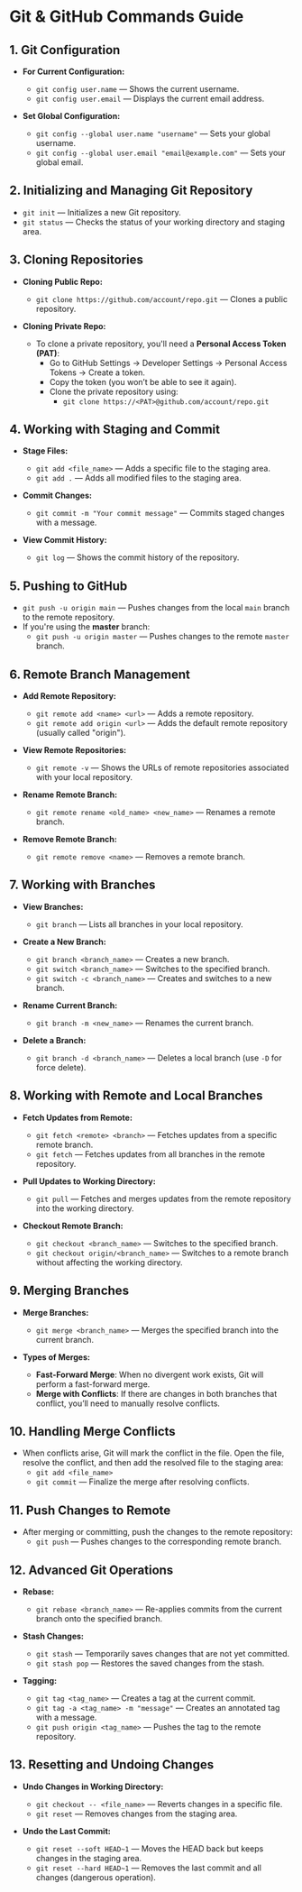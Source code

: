 # Git & GitHub Commands Guide

## 1. **Git Configuration**
- **For Current Configuration:**
    - `git config user.name` — Shows the current username.
    - `git config user.email` — Displays the current email address.

- **Set Global Configuration:**
    - `git config --global user.name "username"` — Sets your global username.
    - `git config --global user.email "email@example.com"` — Sets your global email.

## 2. **Initializing and Managing Git Repository**
- `git init` — Initializes a new Git repository.
- `git status` — Checks the status of your working directory and staging area.

## 3. **Cloning Repositories**
- **Cloning Public Repo:**
    - `git clone https://github.com/account/repo.git` — Clones a public repository.

- **Cloning Private Repo:**
    - To clone a private repository, you'll need a **Personal Access Token (PAT)**:
      - Go to GitHub Settings → Developer Settings → Personal Access Tokens → Create a token.
      - Copy the token (you won’t be able to see it again).
      - Clone the private repository using:
        - `git clone https://<PAT>@github.com/account/repo.git`

## 4. **Working with Staging and Commit**
- **Stage Files:**
    - `git add <file_name>` — Adds a specific file to the staging area.
    - `git add .` — Adds all modified files to the staging area.

- **Commit Changes:**
    - `git commit -m "Your commit message"` — Commits staged changes with a message.

- **View Commit History:**
    - `git log` — Shows the commit history of the repository.

## 5. **Pushing to GitHub**
- `git push -u origin main` — Pushes changes from the local `main` branch to the remote repository.
- If you're using the **master** branch:
    - `git push -u origin master` — Pushes changes to the remote `master` branch.

## 6. **Remote Branch Management**
- **Add Remote Repository:**
    - `git remote add <name> <url>` — Adds a remote repository.
    - `git remote add origin <url>` — Adds the default remote repository (usually called "origin").

- **View Remote Repositories:**
    - `git remote -v` — Shows the URLs of remote repositories associated with your local repository.

- **Rename Remote Branch:**
    - `git remote rename <old_name> <new_name>` — Renames a remote branch.

- **Remove Remote Branch:**
    - `git remote remove <name>` — Removes a remote branch.

## 7. **Working with Branches**
- **View Branches:**
    - `git branch` — Lists all branches in your local repository.

- **Create a New Branch:**
    - `git branch <branch_name>` — Creates a new branch.
    - `git switch <branch_name>` — Switches to the specified branch.
    - `git switch -c <branch_name>` — Creates and switches to a new branch.

- **Rename Current Branch:**
    - `git branch -m <new_name>` — Renames the current branch.

- **Delete a Branch:**
    - `git branch -d <branch_name>` — Deletes a local branch (use `-D` for force delete).

## 8. **Working with Remote and Local Branches**
- **Fetch Updates from Remote:**
    - `git fetch <remote> <branch>` — Fetches updates from a specific remote branch.
    - `git fetch` — Fetches updates from all branches in the remote repository.

- **Pull Updates to Working Directory:**
    - `git pull` — Fetches and merges updates from the remote repository into the working directory.

- **Checkout Remote Branch:**
    - `git checkout <branch_name>` — Switches to the specified branch.
    - `git checkout origin/<branch_name>` — Switches to a remote branch without affecting the working directory.

## 9. **Merging Branches**
- **Merge Branches:**
    - `git merge <branch_name>` — Merges the specified branch into the current branch.

- **Types of Merges:**
    - **Fast-Forward Merge**: When no divergent work exists, Git will perform a fast-forward merge.
    - **Merge with Conflicts**: If there are changes in both branches that conflict, you’ll need to manually resolve conflicts.

## 10. **Handling Merge Conflicts**
- When conflicts arise, Git will mark the conflict in the file. Open the file, resolve the conflict, and then add the resolved file to the staging area:
    - `git add <file_name>`
    - `git commit` — Finalize the merge after resolving conflicts.

## 11. **Push Changes to Remote**
- After merging or committing, push the changes to the remote repository:
    - `git push` — Pushes changes to the corresponding remote branch.

## 12. **Advanced Git Operations**
- **Rebase:**
    - `git rebase <branch_name>` — Re-applies commits from the current branch onto the specified branch.

- **Stash Changes:**
    - `git stash` — Temporarily saves changes that are not yet committed.
    - `git stash pop` — Restores the saved changes from the stash.

- **Tagging:**
    - `git tag <tag_name>` — Creates a tag at the current commit.
    - `git tag -a <tag_name> -m "message"` — Creates an annotated tag with a message.
    - `git push origin <tag_name>` — Pushes the tag to the remote repository.

## 13. **Resetting and Undoing Changes**
- **Undo Changes in Working Directory:**
    - `git checkout -- <file_name>` — Reverts changes in a specific file.
    - `git reset` — Removes changes from the staging area.

- **Undo the Last Commit:**
    - `git reset --soft HEAD~1` — Moves the HEAD back but keeps changes in the staging area.
    - `git reset --hard HEAD~1` — Removes the last commit and all changes (dangerous operation).
